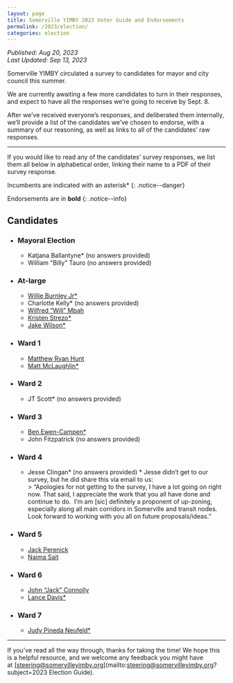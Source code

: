 ```yaml
---
layout: page
title: Somerville YIMBY 2023 Voter Guide and Endorsements
permalink: /2023/election/
categories: election
---
```

_Published: <time datetime="2023-08-20T10:31:00-0400">Aug 20, 2023</time>_  
_Last Updated: <time datetime="2023-09-13T21:11:00-0400">Sep 13, 2023</time>_

Somerville YIMBY circulated a survey to candidates for mayor and city council this summer.

We are currently awaiting a few more candidates to turn in their responses, and expect to have all the responses we’re going to receive by <time datetime="2023-09-08T23:59:00-0400">Sept. 8</time>.

After we’ve received everyone’s responses, and deliberated them internally, we’ll provide a list of the candidates we’ve chosen to endorse, with a summary of our reasoning, as well as links to all of the candidates’ raw responses.

* * *

If you would like to read any of the candidates’ survey responses, we list them all below in alphabetical order, linking their name to a PDF of their survey response.

Incumbents are indicated with an asterisk<span class="incumbent">\*</span>
{: .notice--danger}

Endorsements are in **bold**
{: .notice--info}

## Candidates

* ### Mayoral Election

  * Katjana Ballantyne<span class="incumbent">\*</span> (no answers provided)
  * William “Billy” Tauro (no answers provided)

* ### At-large

  * [Willie Burnley Jr<span class="incumbent">\*</span>](https://drive.google.com/file/d/12SA6Cowe2PkH0EtfiQZ4vnoCtFFkUb-n/view?usp=share_link)
  * Charlotte Kelly<span class="incumbent">\*</span> (no answers provided)
  * [Wilfred “Will” Mbah](https://drive.google.com/file/d/12_5SGjScHt7xOvGZO7XlMiuk7oZ5gp24/view?usp=share_link)
  * [Kristen Strezo<span class="incumbent">\*</span>](https://drive.google.com/file/d/12LTJt7EFZQiAG7N2e5o_54G5hiyCIaP1/view?usp=share_link)
  * [Jake Wilson<span class="incumbent">\*</span>](https://drive.google.com/file/d/12M66wUJa7uUgJdQb8C5B8ZWM36cu4xCE/view?usp=share_link)

* ### Ward 1

  * [Matthew Ryan Hunt](https://drive.google.com/file/d/12NY8oruBnK0_gi7aZqGgDo2ApTZdH-Xu/view?usp=share_link)
  * [Matt McLaughlin<span class="incumbent">\*</span>](https://drive.google.com/file/d/12gxMEIb9iFq7jzffmq8273hII44KEWVJ/view?usp=share_link)

* ### Ward 2

  * JT Scott<span class="incumbent">\*</span> (no answers provided)

* ### Ward 3

  * [Ben Ewen-Campen<span class="incumbent">\*</span>](https://drive.google.com/file/d/129_iGzx7itZ4vjNsLGo6Xn2EKfEfUEB9/view?usp=sharing)
  * John Fitzpatrick (no answers provided)

* ### Ward 4

  * Jesse Clingan<span class="incumbent">\*</span> (no answers provided)
        * Jesse didn’t get to our survey, but he did share this via email to us:  
        > “Apologies for not getting to the survey, I have a lot going on right now. That said, I appreciate the work that you all have done and continue to do.  I’m am [sic] definitely a proponent of up-zoning, especially along all main corridors in Somerville and transit nodes. Look forward to working with you all on future proposals/ideas.”

* ### Ward 5

  * [Jack Perenick](https://drive.google.com/file/d/12W43LxFRJxjUa7ea1wOR1sletLMJGCyb/view?usp=share_link)
  * [Naima Sait](https://drive.google.com/file/d/12NiQrd6gGlYR-u_qtKouuwFToVnviyrW/view?usp=share_link)

* ### Ward 6

  * [John “Jack” Connolly](https://drive.google.com/file/d/12LQig6I7blRqM66-sClLhfUxKiwYfXRl/view?usp=share_link)
  * [Lance Davis<span class="incumbent">\*</span>](https://drive.google.com/file/d/134a5i36Xo2RhBprPX6Q1a7McZcOKJzFs/view?usp=sharing)

* ### Ward 7

  * [Judy Pineda Neufeld<span class="incumbent">\*</span>](https://drive.google.com/file/d/12hXq-srMH8S1fgLBsdx_SXN0L2vjOQMx/view?usp=sharing)

* * *

If you’ve read all the way through, thanks for taking the time! We hope this is a helpful resource, and we welcome any feedback you might have at&nbsp;[steering@somervilleyimby.org](mailto:<steering@somervilleyimby.org>?subject=2023 Election Guide).
